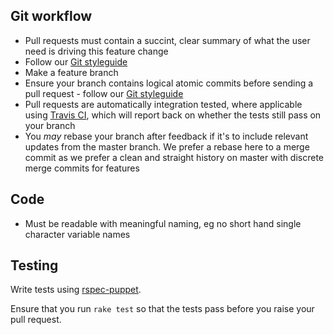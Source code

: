 ## Git workflow ##

- Pull requests must contain a succint, clear summary of what the user
  need is driving this feature change
- Follow our
  [Git styleguide](https://github.com/alphagov/styleguides/blob/master/git.md)
- Make a feature branch
- Ensure your branch contains logical atomic commits before sending a
  pull request - follow our
  [Git styleguide](https://github.com/alphagov/styleguides/blob/master/git.md)
- Pull requests are automatically integration tested, where applicable
  using [Travis CI](https://travis-ci.org/), which will report back on
  whether the tests still pass on your branch
- You *may* rebase your branch after feedback if it's to include
  relevant updates from the master branch. We prefer a rebase here to
  a merge commit as we prefer a clean and straight history on master
  with discrete merge commits for features

## Code ##

- Must be readable with meaningful naming, eg no short hand single
  character variable names

## Testing ##

Write tests using [rspec-puppet](http://rspec-puppet.com/).

Ensure that you run `rake test` so that the tests pass
before you raise your pull request.
